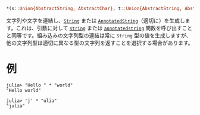 ```julia
*(s::Union{AbstractString, AbstractChar}, t::Union{AbstractString, AbstractChar}...) -> AbstractString
```

文字列や文字を連結し、[`String`](@ref) または [`AnnotatedString`](@ref)（適切に）を生成します。これは、引数に対して [`string`](@ref) または [`annotatedstring`](@ref) 関数を呼び出すことと同等です。組み込みの文字列型の連結は常に `String` 型の値を生成しますが、他の文字列型は適切に異なる型の文字列を返すことを選択する場合があります。

# 例

```jldoctest
julia> "Hello " * "world"
"Hello world"

julia> 'j' * "ulia"
"julia"
```
